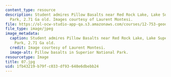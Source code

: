 ```yaml
---
content_type: resource
description: Student admires Pillow Basalts near Red Rock Lake, Lake Supernior National
  Park, 2.71 Ga old. Images courtesy of Laurent Montesi.
file: https://ol-ocw-studio-app-qa.s3.amazonaws.com/courses/12-753-geodynamics-seminar-spring-2005/1fb43219b79fc033df93648e6dbebb24_07.jpg
file_type: image/jpeg
image_metadata:
  caption: Student admires Pillow Basalts near Red Rock Lake, Lake Supernior National
    Park, 2.71 Ga old.
  credit: Image courtesy of Laurent Montesi.
  image-alt: Pillow basalts in Superior National Park.
resourcetype: Image
title: 07.jpg
uid: 1fb43219-b79f-c033-df93-648e6dbebb24
---
```

